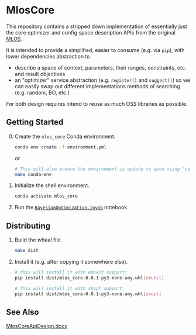 # MlosCore

This repository contains a stripped down implementation of essentially just the core optimizer and config space description APIs from the original [MLOS](https://github.com/microsoft/MLOS).

It is intended to provide a simplified, easier to consume (e.g. via `pip`), with lower dependencies abstraction to

- describe a space of context, parameters, their ranges, constraints, etc. and result objectives
- an "optimizer" service abstraction (e.g. `register()` and `suggest()`) so we can easily swap out different implementations methods of searching (e.g. random, BO, etc.)

For both design requires intend to reuse as much OSS libraries as possible.

## Getting Started

0. Create the `mlos_core` Conda environment.

    ```sh
    conda env create -f environment.yml
    ```

    or

    ```sh
    # This will also ensure the environment is update to date using "conda env update -f environment.yml"
    make conda-env
    ```

1. Initialize the shell environment.

    ```sh
    conda activate mlos_core
    ```

2. Run the [`BayesianOptimization.ipynb`](./Notebooks/BayesianOptimization.ipynb) notebook.

## Distributing

1. Build the *wheel* file.

    ```sh
    make dist
    ```

2. Install it (e.g. after copying it somewhere else).

    ```sh
    # this will install it with emukit support:
    pip install dist/mlos_core-0.0.1-py3-none-any.whl[emukit]

    # this will install it with skopt support:
    pip install dist/mlos_core-0.0.1-py3-none-any.whl[skopt]
    ```

## See Also

[MlosCoreApiDesign.docx](https://microsoft.sharepoint.com/:w:/t/CISLGSL/ESAS3G9q4P5Hoult9uqTfB4B3xh2v6yUfp3YNgIvoyR_IA?e=B6klWZ)
